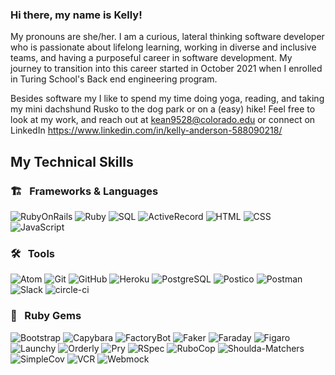 ### Hi there, my name is Kelly! 

  My pronouns are she/her. I am a curious, lateral thinking software developer who is passionate about lifelong learning, working in diverse and inclusive teams, and having a purposeful career in software development. My journey to transition into this career started in October 2021 when I enrolled in Turing School's Back end engineering program. 
  
  Besides software my I like to spend my time doing yoga, reading, and taking my mini dachshund Rusko to the dog park or on a (easy) hike! Feel free to look at my work, and reach out at kean9528@colorado.edu or connect on LinkedIn https://www.linkedin.com/in/kelly-anderson-588090218/
  
 ## My Technical Skills

### 🏗 &nbsp; Frameworks & Languages
![RubyOnRails][rails-badge]
![Ruby][ruby-badge]
![SQL][sql-badge]
![ActiveRecord][active-record-badge]
![HTML][html-badge]
![CSS][css-badge]
![JavaScript][js-badge]

### 🛠 &nbsp; Tools

![Atom][atom-badge]
![Git][git-badge]
![GitHub][github-badge]
![Heroku][heroku-badge]
![PostgreSQL][postgresql-badge]
![Postico][postico-badge]
![Postman][postman-badge]
![Slack][slack-badge]
![circle-ci][circle-ci-badge]


### 💎 &nbsp; Ruby Gems
![Bootstrap][bootstrap-badge]
![Capybara][capybara-badge]
![FactoryBot][factorybot-badge]
![Faker][faker-badge]
![Faraday][faraday-badge]
![Figaro][figaro-badge]
![Launchy][launchy-badge]
![Orderly][orderly-badge]
![Pry][pry-badge]
![RSpec][rspec-badge]
![RuboCop][rubocop-badge]
![Shoulda-Matchers][shoulda-matchers-badge]
![SimpleCov][simplecov-badge]
![VCR][vcr-badge]
![Webmock][webmock-badge]


<!-- BADGES & IMAGES -->
[github-stats-image]: https://github-readme-stats.vercel.app/api?username=kanderson852i&theme=vue&show_icons=true
[top-languages-image]: https://github-readme-stats.vercel.app/api/top-langs/?username=kanderson852&layout=compact&theme=vue

[github-follow-badge]: https://img.shields.io/github/followers/kanderson852?label=kanderson852&style=social


[rails-badge]: https://img.shields.io/badge/Ruby%20on%20Rails-345d3c.svg?&style=for-the-badge&logo=rubyonrails&logoColor=pink

[ruby-badge]: https://img.shields.io/badge/ruby-345d3c.svg?&style=for-the-badge&logo=ruby&logoColor=pink
[sql-badge]: https://img.shields.io/badge/SQL-345d3c.svg?style=for-the-badge&logo=SQL&logoColor=pink
[html-badge]: https://img.shields.io/badge/html5-345d3c.svg?&style=for-the-badge&logo=html5&logoColor=pink
[css-badge]: https://img.shields.io/badge/css3-345d3c.svg?&style=for-the-badge&logo=css3&logoColor=pink
[js-badge]: https://img.shields.io/badge/JavaScript-345d3c.svg?&style=for-the-badge&logo=javascript&logoColor=pink
[active-record-badge]: https://img.shields.io/badge/ActiveRecord-345d3c.svg?&style=for-the-badge&logo=rubyonrails&logoColor=pink

[atom-badge]: https://img.shields.io/badge/Atom-345d3c.svg?&style=for-the-badge&logo=atom&logoColor=magenta
[git-badge]: https://img.shields.io/badge/git-345d3c.svg?&style=for-the-badge&logo=git&logoColor=magenta
[github-badge]: https://img.shields.io/badge/GitHub-345d3c.svg?&style=for-the-badge&logo=github&logoColor=magenta
[heroku-badge]: https://img.shields.io/badge/Heroku-345d3c.svg?&style=for-the-badge&logo=heroku&logoColor=magenta
[hound-badge]: https://img.shields.io/badge/hound-345d3c.svg?&style=for-the-badge&logo=hound&logoColor=magenta
[postgresql-badge]: https://img.shields.io/badge/PostgreSQL-345d3c.svg?&style=for-the-badge&logo=postgresql&logoColor=magenta
[postico-badge]: https://img.shields.io/badge/postico-345d3c.svg?&style=for-the-badge&logo=Postico&logoColor=magenta
[postman-badge]: https://img.shields.io/badge/Postman-345d3c.svg?&style=for-the-badge&logo=postman&logoColor=magenta
[slack-badge]: https://img.shields.io/badge/Slack-345d3c.svg?&style=for-the-badge&logo=slack&logoColor=magenta
[travis-ci-badge]: https://img.shields.io/badge/travis--ci-345d3c.svg?&style=for-the-badge&logo=travis&logoColor=magenta
[circle-ci-badge]: https://img.shields.io/badge/CircleCI-345d3c.svg?&style=for-the-badge&logo=circleci&logoColor=magenta

[retool-badge]: https://img.shields.io/badge/Retool-345d3c.svg?&style=for-the-badge&logo=retool&logoColor=white

[bootstrap-badge]: https://img.shields.io/badge/bootstrap-345d3c.svg?&style=for-the-badge&logo=bootstrap&logoColor=white
[capybara-badge]: https://img.shields.io/badge/capybara-345d3c.svg?&style=for-the-badge&logo=rubygems&logoColor=white
[factorybot-badge]: https://img.shields.io/badge/factorybot-345d3c.svg?&style=for-the-badge&logo=rubygems&logoColor=white
[faker-badge]: https://img.shields.io/badge/faker-345d3c.svg?&style=for-the-badge&logo=rubygems&logoColor=white
[faraday-badge]: https://img.shields.io/badge/faraday-345d3c.svg?&style=for-the-badge&logo=rubygems&logoColor=white
[figaro-badge]: https://img.shields.io/badge/figaro-345d3c.svg?&style=for-the-badge&logo=rubygems&logoColor=white
[launchy-badge]: https://img.shields.io/badge/launchy-345d3c.svg?&style=for-the-badge&logo=rubygems&logoColor=white
[orderly-badge]: https://img.shields.io/badge/orderly-345d3c.svg?&style=for-the-badge&logo=rubygems&logoColor=white
[pry-badge]: https://img.shields.io/badge/pry-345d3c.svg?&style=for-the-badge&logo=rubygems&logoColor=white
[rspec-badge]: https://img.shields.io/badge/rspec-345d3c.svg?&style=for-the-badge&logo=rubygems&logoColor=white
[rubocop-badge]: https://img.shields.io/badge/RuboCop-345d3c.svg?&style=for-the-badge&logo=rubygems&logoColor=white
[sass-badge]: https://img.shields.io/badge/Sass-345d3c.svg?&style=for-the-badge&logo=sass&logoColor=white
[shoulda-matchers-badge]: https://img.shields.io/badge/shoulda--matchers-345d3c.svg?&style=for-the-badge&logo=rubygems&logoColor=white
[simplecov-badge]: https://img.shields.io/badge/simplecov-345d3c.svg?&style=for-the-badge&logo=rubygems&logoColor=white
[vcr-badge]: https://img.shields.io/badge/vcr-345d3c.svg?&style=for-the-badge&logo=rubygems&logoColor=white
[webmock-badge]: https://img.shields.io/badge/webmock-345d3c.svg?&style=for-the-badge&logo=rubygems&logoColor=white
<!--
**kanderson852/kanderson852** is a ✨ _special_ ✨ repository because its `README.md` (this file) appears on your GitHub profile.

Here are some ideas to get you started:

- 🔭 I’m currently working on ...
- 🌱 I’m currently learning ...
- 👯 I’m looking to collaborate on ...
- 🤔 I’m looking for help with ...
- 💬 Ask me about ...
- 📫 How to reach me: ...
- 😄 Pronouns: ...
- ⚡ Fun fact: ...
-->
